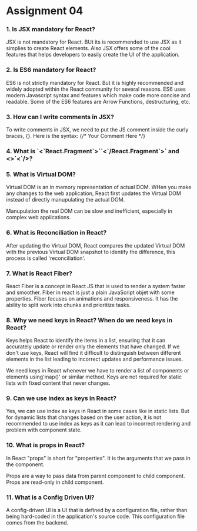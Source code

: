 # Assignment 04

<h3>1. Is JSX mandatory for React?</h3>
<p>JSX is not mandatory for React. BUt its is recommended to use JSX as it simplies to create React elements. Also JSX offers some of the cool features that helps developers to easily create the UI of the application.</p>

<h3>2. Is ES6 mandatory for React?</h3>
<p>ES6 is not strictly mandatory for React. But it is highly recommended and widely adopted within the React community for several reasons. ES6 uses modern Javascript syntax and features which make code more concise and readable. Some of the ES6 features are Arrow Functions, destructuring, etc.</p>

<h3>3. How can I write comments in JSX?</h3>
<p>To write comments in JSX, we need to put the JS comment inside the curly braces, {}. Here is the syntax: {/* Your Comment Here */}</p>

<h3>4. What is `<`React.Fragment`>``<`/React.Fragment`>` and <>`<`/>?</h3>
<p></p>

<h3>5. What is Virtual DOM?</h3>
<p>Virtual DOM is an in memory representation of actual DOM. WHen you make any changes to the web application, React first updates the Virtual DOM instead of directly manupulating the actual DOM.</p>
<p>Manupulation the real DOM can be slow and inefficient, especially in complex web applications.</p>

<h3>6. What is Reconciliation in React?</h3>
<p>After updating the Virtual DOM, React compares the updated Virtual DOM with the previous Virtual DOM snapshot to identify the difference, this process is called 'reconciliation'.</p>

<h3>7. What is React Fiber?</h3>
<p>React Fiber is a concept in React JS that is used to render a system faster and smoother. Fiber in react is just a plain JavaScript objet with some properties. Fiber focuses on animations and responsiveness. It has the ability to split work into chunks and prioritize tasks.</p>

<h3>8. Why we need keys in React? When do we need keys in React?</h3>
<p>Keys helps React to identify the items in a list, ensuring that it can accurately update or render only the elements that have changed. If we don't use keys, React will find it difficult to distinguish between different elements in the list leading to incorrect updates and performance issues.</p>
<p>We need keys in React whenever we have to render a list of components or elements using'map()' or similar method. Keys are not required for static lists with fixed content that never changes.</p>

<h3>9. Can we use index as keys in React?</h3>
<p>Yes, we can use index as keys in React in some cases like in static lists. But for dynamic lists that changes based on the user action, it is not recommended to use index as keys as it can lead to incorrect rendering and problem with component state. </p>

<h3>10. What is props in React?</h3>
<p>In React "props" is short for "properties". It is the arguments that we pass in the component.</p>
<p>Props are a way to pass data from parent component to child component. Props are read-only in child component.</p>

<h3>11. What is a Config Driven UI?</h3>
<p>A config-driven UI is a UI that is defined by a configuration file, rather than being hard-coded in the application's source code. This configuration file comes from the backend.</p>